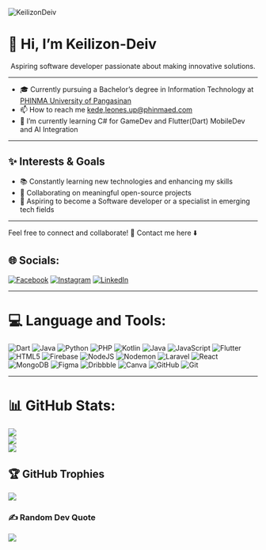 <p align="left"> <img src="https://komarev.com/ghpvc/?username=KeilizonDeiv&label=Profile%20views&color=0e75b6&style=flat" alt="KeilizonDeiv" /> </p>

# 👋 Hi, I’m Keilizon-Deiv  
<div align="center">Aspiring software developer passionate about making innovative solutions.</div>

--- 

- 🎓 Currently pursuing a Bachelor’s degree in Information Technology at [PHINMA University of Pangasinan](https://www.facebook.com/phinmaupang)
- 📫 How to reach me [kede,leones.up@phinmaed.com](kede,leones.up@phinmaed.com)
- 🌱 I’m currently learning C# for GameDev and Flutter(Dart) MobileDev and AI Integration

---

## ✨ Interests & Goals  
- 📚 Constantly learning new technologies and enhancing my skills  
- 🤝 Collaborating on meaningful open-source projects  
- 🌱 Aspiring to become a Software developer or a specialist in emerging tech fields  

---

Feel free to connect and collaborate! 🚀
Contact me here ⬇️

## 🌐 Socials:
[![Facebook](https://img.shields.io/badge/Facebook-%231877F2.svg?logo=Facebook&logoColor=white)](https://facebook.com/keidiev14)
[![Instagram](https://img.shields.io/badge/Instagram-%23E4405F.svg?logo=Instagram&logoColor=white)](https://www.instagram.com/kdeiv_dyr) 
[![LinkedIn](https://img.shields.io/badge/LinkedIn-%230077B5.svg?logo=linkedin&logoColor=white)](https://www.linkedin.com/in/keilizon-deiv-leones-0b82b2257) 

---

# 💻 Language and Tools:
![Dart](https://img.shields.io/badge/dart-%230175C2.svg?style=for-the-badge&logo=dart&logoColor=white)  ![Java](https://img.shields.io/badge/java-%23ED8B00.svg?style=for-the-badge&logo=openjdk&logoColor=white) ![Python](https://img.shields.io/badge/python-3670A0?style=for-the-badge&logo=python&logoColor=ffdd54) ![PHP](https://img.shields.io/badge/php-%23777BB4.svg?style=for-the-badge&logo=php&logoColor=white) ![Kotlin](https://img.shields.io/badge/kotlin-%237F52FF.svg?style=for-the-badge&logo=kotlin&logoColor=white) ![Java](https://img.shields.io/badge/java-%23ED8B00.svg?style=for-the-badge&logo=openjdk&logoColor=white) ![JavaScript](https://img.shields.io/badge/javascript-%23323330.svg?style=for-the-badge&logo=javascript&logoColor=%23F7DF1E) ![Flutter](https://img.shields.io/badge/Flutter-%2302569B.svg?style=for-the-badge&logo=Flutter&logoColor=white) ![HTML5](https://img.shields.io/badge/html5-%23E34F26.svg?style=for-the-badge&logo=html5&logoColor=white)  ![Firebase](https://img.shields.io/badge/firebase-%23039BE5.svg?style=for-the-badge&logo=firebase) ![NodeJS](https://img.shields.io/badge/node.js-6DA55F?style=for-the-badge&logo=node.js&logoColor=white) ![Nodemon](https://img.shields.io/badge/NODEMON-%23323330.svg?style=for-the-badge&logo=nodemon&logoColor=%BBDEAD) ![Laravel](https://img.shields.io/badge/laravel-%23FF2D20.svg?style=for-the-badge&logo=laravel&logoColor=white) ![React](https://img.shields.io/badge/react-%2320232a.svg?style=for-the-badge&logo=react&logoColor=%2361DAFB)  ![MongoDB](https://img.shields.io/badge/MongoDB-%234ea94b.svg?style=for-the-badge&logo=mongodb&logoColor=white) ![Figma](https://img.shields.io/badge/figma-%23F24E1E.svg?style=for-the-badge&logo=figma&logoColor=white) ![Dribbble](https://img.shields.io/badge/Dribbble-EA4C89?style=for-the-badge&logo=dribbble&logoColor=white) ![Canva](https://img.shields.io/badge/Canva-%2300C4CC.svg?style=for-the-badge&logo=Canva&logoColor=white) ![GitHub](https://img.shields.io/badge/github-%23121011.svg?style=for-the-badge&logo=github&logoColor=white) ![Git](https://img.shields.io/badge/git-%23F05033.svg?style=for-the-badge&logo=git&logoColor=white)

---

# 📊 GitHub Stats:
![](https://github-readme-stats.vercel.app/api?username=KeilizonDeiv&theme=shadow_green&hide_border=false&include_all_commits=false&count_private=false)<br/>
![](https://github-readme-streak-stats.herokuapp.com/?user=KeilizonDeiv&theme=shadow_green&hide_border=false)<br/>
![](https://github-readme-stats.vercel.app/api/top-langs/?username=KeilizonDeiv&theme=shadow_green&hide_border=false&include_all_commits=false&count_private=false&layout=compact)

## 🏆 GitHub Trophies
![](https://github-profile-trophy.vercel.app/?username=KeilizonDeiv&theme=onedark&no-frame=false&no-bg=true&margin-w=4)

### ✍️ Random Dev Quote
![](https://quotes-github-readme.vercel.app/api?type=horizontal&theme=radical)
